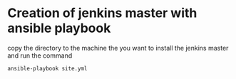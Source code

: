 # Creation of jenkins master with ansible playbook

copy the directory to the machine the you want to install the jenkins master and run the command

```ansible-playbook site.yml```
